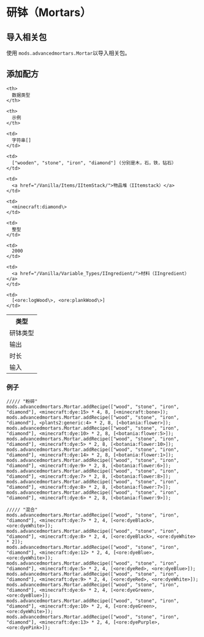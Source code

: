 # 研钵（Mortars）

## 导入相关包
使用 `mods.advancedmortars.Mortar`以导入相关包。

## 添加配方

<table spaces-before="0">
  <tr>
    <th>
      类型
    </th>
    
    <th>
      数据类型
    </th>
    
    <th>
      示例
    </th>
  </tr>
  
  <tr>
    <td>
      研钵类型
    </td>
    
    <td>
      字符串[]
    </td>
    
    <td>
      ["wooden", "stone", "iron", "diamond"] (分别是木，石，铁，钻石）
    </td>
  </tr>
  
  <tr>
    <td>
      输出
    </td>
    
    <td>
      <a href="/Vanilla/Items/IItemStack/">物品堆（IItemstack）</a>
    </td>
    
    <td>
      <minecraft:diamond\>
    </td>
  </tr>
  
  <tr>
    <td>
      时长
    </td>
    
    <td>
      整型
    </td>
    
    <td>
      2000
    </td>
  </tr>
  
  <tr>
    <td>
      输入
    </td>
    
    <td>
      <a href="/Vanilla/Variable_Types/IIngredient/">材料（IIngredient）</a>
    </td>
    
    <td>
      [<ore:logWood\>, <ore:plankWood\>]
    </td>
  </tr>
</table>

### 例子
```zenscript
///// "粉碎"
mods.advancedmortars.Mortar.addRecipe(["wood", "stone", "iron", "diamond"], <minecraft:dye:15> * 4, 8, [<minecraft:bone>]);
mods.advancedmortars.Mortar.addRecipe(["wood", "stone", "iron", "diamond"], <plants2:generic:4> * 2, 8, [<botania:flower>]);
mods.advancedmortars.Mortar.addRecipe(["wood", "stone", "iron", "diamond"], <minecraft:dye:10> * 2, 8, [<botania:flower:5>]);
mods.advancedmortars.Mortar.addRecipe(["wood", "stone", "iron", "diamond"], <minecraft:dye:5> * 2, 8, [<botania:flower:10>]);
mods.advancedmortars.Mortar.addRecipe(["wood", "stone", "iron", "diamond"], <minecraft:dye:14> * 2, 8, [<botania:flower:1>]);
mods.advancedmortars.Mortar.addRecipe(["wood", "stone", "iron", "diamond"], <minecraft:dye:9> * 2, 8, [<botania:flower:6>]);
mods.advancedmortars.Mortar.addRecipe(["wood", "stone", "iron", "diamond"], <minecraft:dye:7> * 2, 8, [<botania:flower:8>]);
mods.advancedmortars.Mortar.addRecipe(["wood", "stone", "iron", "diamond"], <minecraft:dye:8> * 2, 8, [<botania:flower:7>]);
mods.advancedmortars.Mortar.addRecipe(["wood", "stone", "iron", "diamond"], <minecraft:dye:6> * 2, 8, [<botania:flower:9>]);

///// "混合"
mods.advancedmortars.Mortar.addRecipe(["wood", "stone", "iron", "diamond"], <minecraft:dye:7> * 2, 4, [<ore:dyeBlack>, <ore:dyeWhite>]);
mods.advancedmortars.Mortar.addRecipe(["wood", "stone", "iron", "diamond"], <minecraft:dye:8> * 2, 4, [<ore:dyeBlack>, <ore:dyeWhite> * 2]);
mods.advancedmortars.Mortar.addRecipe(["wood", "stone", "iron", "diamond"], <minecraft:dye:12> * 2, 4, [<ore:dyeBlue>, <ore:dyeWhite>]);
mods.advancedmortars.Mortar.addRecipe(["wood", "stone", "iron", "diamond"], <minecraft:dye:5> * 2, 4, [<ore:dyeRed>, <ore:dyeBlue>]);
mods.advancedmortars.Mortar.addRecipe(["wood", "stone", "iron", "diamond"], <minecraft:dye:9> * 2, 4, [<ore:dyeRed>, <ore:dyeWhite>]);
mods.advancedmortars.Mortar.addRecipe(["wood", "stone", "iron", "diamond"], <minecraft:dye:6> * 2, 4, [<ore:dyeGreen>, <ore:dyeBlue>]);
mods.advancedmortars.Mortar.addRecipe(["wood", "stone", "iron", "diamond"], <minecraft:dye:10> * 2, 4, [<ore:dyeGreen>, <ore:dyeWhite>]);
mods.advancedmortars.Mortar.addRecipe(["wood", "stone", "iron", "diamond"], <minecraft:dye:13> * 2, 4, [<ore:dyePurple>, <ore:dyePink>]);
```